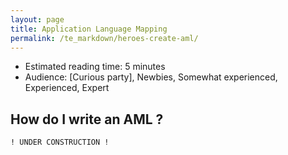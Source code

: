 ```yaml
---
layout: page
title: Application Language Mapping
permalink: /te_markdown/heroes-create-aml/
---
```


- Estimated reading time: 5 minutes
- Audience: [Curious party], Newbies, Somewhat experienced, Experienced, Expert


## How do I write an AML ?

``` ! UNDER CONSTRUCTION ! ```